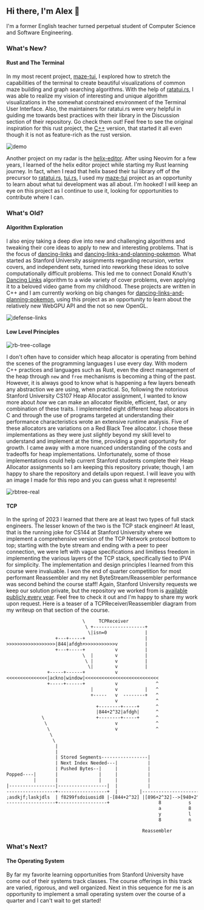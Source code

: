 ## Hi there, I'm Alex 👋

I'm a former English teacher turned perpetual student of Computer Science and Software Engineering.

### What's New?

#### Rust and The Terminal

In my most recent project, [maze-tui](https://github.com/agl-alexglopez/maze-tui), I explored how to stretch the capabilities of the terminal to create beautiful visualizations of common maze building and graph searching algorithms. With the help of [ratatui.rs](https://github.com/ratatui-org), I was able to realize my vision of interesting and unique algorithm visualizations in the somewhat constrained environment of the Terminal User Interface. Also, the maintainers for ratatui.rs were very helpful in guiding me towards best practices with their library in the Discussion section of their repository. Go check them out! Feel free to see the original inspiration for this rust project, the [C++](https://github.com/agl-alexglopez/multithreading-with-mazes) version, that started it all even though it is not as feature-rich as the rust version.

![demo](/images/demo.gif)

Another project on my radar is the [helix-editor](https://github.com/helix-editor/helix). After using Neovim for a few years, I learned of the helix editor project while starting my Rust learning journey. In fact, when I read that helix based their tui library off of the precursor to [ratatui.rs](https://github.com/ratatui-org), [tui.rs](https://github.com/fdehau/tui-rs), I used my [maze-tui](https://github.com/agl-alexglopez/maze-tui) project as an opportunity to learn about what tui development was all about. I'm hooked! I will keep an eye on this project as I continue to use it, looking for opportunities to contribute where I can.

### What's Old?

#### Algorithm Exploration

I also enjoy taking a deep dive into new and challenging algorithms and tweaking their core ideas to apply to new and interesting problems. That is the focus of [dancing-links](https://github.com/agl-alexglopez/dancing-links) and [dancing-links-and-planning-pokemon](https://github.com/agl-alexglopez/dancing-links-and-planning-pokemon). What started as Stanford University assignments regarding recursion, vertex covers, and independent sets, turned into reworking these ideas to solve computationally difficult problems. This led me to connect Donald Knuth's [Dancing Links](https://en.wikipedia.org/wiki/Dancing_Links) algorithm to a wide variety of cover problems, even applying it to a beloved video game from my childhood. These projects are written in C++ and I am currently working on big changes for [dancing-links-and-planning-pokemon](https://github.com/agl-alexglopez/dancing-links-and-planning-pokemon), using this project as an opportunity to learn about the relatively new WebGPU API and the not so new OpenGL.

![defense-links](/images/defense-links.png)

#### Low Level Principles

![rb-tree-collage](/images/rb-tree-collage.png)

I don't often have to consider which heap allocator is operating from behind the scenes of the programming languages I use every day. With modern C++ practices and languages such as Rust, even the direct management of the heap through `new` and `free` mechanisms is becoming a thing of the past. However, it is always good to know what is happening a few layers beneath any abstraction we are using, when practical. So, following the notorious Stanford University CS107 Heap Allocator assignment, I wanted to know more about *how* we can make an allocator flexible, efficient, fast, or any combination of these traits. I implemented eight different heap allocators in C and through the use of programs targeted at understanding their performance characteristics wrote an extensive runtime analysis. Five of these allocators are variations on a Red Black Tree allocator. I chose these implementations as they were just *slightly* beyond my skill level to understand and implement at the time, providing a great opportunity for growth. I came away with a more nuanced understanding of the costs and tradeoffs for heap implementations. Unfortunately, some of those implementations could help current Stanford students complete their Heap Allocator assignments so I am keeping this repository private; though, I am happy to share the repository and details upon request. I will leave you with an image I made for this repo and you can guess what it represents!

![rbtree-real](/images/rbtree-real.png)   

#### TCP

In the spring of 2023 I learned that there are at least two types of full stack engineers. The lesser known of the two is the TCP stack engineer! At least, that is the running joke for CS144 at Stanford University where we implement a comprehensive version of the TCP Network protocol bottom to top; starting with the byte stream and ending with a peer to peer connection, we were left with vague specifications and limitless freedom in implementing the various layers of the TCP stack, specifically tied to IPV4 for simplicity. The implementation and design principles I learned from this course were invaluable. I won the end of quarter competition for most performant Reassembler and my net ByteStream/Reassembler performance was second behind the course staff! Again, Stanford University requests we keep our solution private, but the repository we worked from is [available publicly every year](https://github.com/CS144/minnow). Feel free to check it out and I'm happy to share my work upon request. Here is a teaser of a TCPReceiver/Reassembler diagram from my writeup on that section of the course.

```txt
                            \     TCPReceiver
                             \ +-------------------+
                              \|isn=0              |
                  +---+-----+                      |
>>>>>>>>>>>>>>>>>>|844|afdgh+>>>>>>>>>>>v          |
                  +---+-----+           v          |
                            \  |        v          |
                             \ |        v          |
                              \|        v          |
               +-----+------+           v
<<<<<<<<<<<<<<<|ackno|window|<<<<<<<<<<<<<<<<<<<<<<<<<<<
               +-----+------+           v              ^
                               |        v          |   ^
                               +-----   v  --------+   ^
                                        v              ^
                                 +--------+-----+      ^
                                 |844+2^32|afdgh|      ^
             \                   +--------+-----+      ^                       /
              \                         v              ^                      /
               \                        v              ^                     /
                \                                                           /
                 \                                                         /
                  |                                                       |-First Unacceptable Index-1000
                  |                                                       |
                  | Stored Segments-----------------|                     |
                  | Next Index Needed---|           |                     |
                  | Pushed Bytes--|     |           |                     |
Popped----|       |               |     |           |                     |
          |       |               |     |           |                     |
|-----------------|------------------|  |           |                     |
------------------+------------------+  |        |------------------------|
;asdkjf;laskjdls  | f8299fsdoiuosid8 |-[844+2^32] |[896+2^32]-->[940+2^32]|
------------------+------------------+                  8          s
                                                        a          8
                                                        y          l
                                                        8          n

                                                  Reassembler
```

### What's Next?

#### The Operating System

By far my favorite learning opportunities from Stanford University have come out of their systems track classes. The course offerings in this track are varied, rigorous, and well organized. Next in this sequence for me is an opportunity to implement a small operating system over the course of a quarter and I can't wait to get started!
